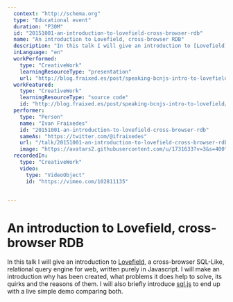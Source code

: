 ```yaml
---
  context: "http://schema.org"
  type: "Educational event"
  duration: "P30M"
  id: "20151001-an-introduction-to-lovefield-cross-browser-rdb"
  name: "An introduction to Lovefield, cross-browser RDB"
  description: "In this talk I will give an introduction to [Lovefield](https://google.github.io/lovefield/), a cross-browser SQL-Like, relational query engine for web, written purely in Javascript.\nI will make an introduction why has been created, what problems it does help to solve, its quirks and the reasons of them.\nI will also briefly introduce [sql.js](https://github.com/kripken/sql.js/) to end up with a live simple demo comparing both."
  inLanguage: "en"
  workPerformed: 
    type: "CreativeWork"
    learningResourceType: "presentation"
    url: "http://blog.fraixed.es/post/speaking-bcnjs-intro-to-lovefield/"
  workFeatured: 
    type: "CreativeWork"
    learningResourceType: "source code"
    id: "http://blog.fraixed.es/post/speaking-bcnjs-intro-to-lovefield/"
  performer: 
    type: "Person"
    name: "Ivan Fraixedes"
    id: "20151001-an-introduction-to-lovefield-cross-browser-rdb"
    sameAs: "https://twitter.com/@ifraixedes"
    url: "/talk/20151001-an-introduction-to-lovefield-cross-browser-rdb.html"
    image: "https://avatars2.githubusercontent.com/u/1731633?v=3&s=400"
  recordedIn: 
    type: "CreativeWork"
    video: 
      type: "VideoObject"
      id: "https://vimeo.com/102811135"


---
```

# An introduction to Lovefield, cross-browser RDB

In this talk I will give an introduction to [Lovefield](https://google.github.io/lovefield/), a cross-browser SQL-Like, relational query engine for web, written purely in Javascript.
I will make an introduction why has been created, what problems it does help to solve, its quirks and the reasons of them.
I will also briefly introduce [sql.js](https://github.com/kripken/sql.js/) to end up with a live simple demo comparing both.
